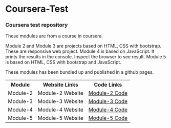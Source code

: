 <h1>Coursera-Test</h1>
<p><h3>Coursera test repository</h3>
These modules are from a course in coursera.

Module 2 and Module 3 are projects based on HTML, CSS with bootstrap. These are responsive web project.
Module 4 is based on JavaScript. It prints the results in the console. Inspect the browser to see result.
Module 5 is based on HTML, CSS with bootstrap and JavaScript.

These modules has been bundled up and published in a github pages.</p>

<table>
  <tr>
    <th>Module</th>
    <th>Website Links</th>
    <th>Code Links</th>
  </tr>
  <tr>
    <td>Module-2</td>
    <td>Module-2 Website</td>
    <td><a href = "https://github.com/mrkc2303/coursera-test/tree/main/module2-solution">Module-2 Code</a></td>
  </tr>
  <tr>
    <td>Module-3</td>
    <td>Module-3 Website</td>
    <td><a href = "https://github.com/mrkc2303/coursera-test/tree/main/module3-solution">Module-3 Code</a></td>
  </tr>
  <tr>
    <td>Module-4</td>
    <td>Module-4 Website</td>
    <td><a href = "https://github.com/mrkc2303/coursera-test/tree/main/module4-solution">Module-4 Code</a></td>
  </tr>
  <tr>
    <td>Module-5</td>
    <td>Module-5 Website</td>
    <td><a href = "https://github.com/mrkc2303/coursera-test/tree/main/module5-solution">Module-5 Code</a></td>
  </tr>
</table>
